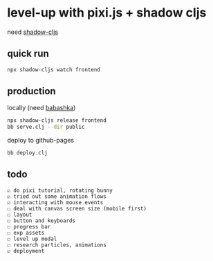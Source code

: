 # level-up with pixi.js + shadow cljs

need [shadow-cljs](https://github.com/thheller/shadow-cljs)

## quick run
```sh
npx shadow-cljs watch frontend
```

## production

locally (need [babashka](https://book.babashka.org/#_installation))
```sh
npx shadow-cljs release frontend
bb serve.clj --dir public
```

deploy to github-pages
```sh
bb deploy.clj
```

## todo

    ☑ do pixi tutorial, rotating bunny
    ☑ tried out some animation flows
    ☑ interacting with mouse events
    ☐ deal with canvas screen size (mobile first)
    ☐ layout
    ☐ button and keyboards
    ☐ progress bar
    ☐ exp assets
    ☐ level up modal
    ☐ research particles, animations
    ☑ deployment
